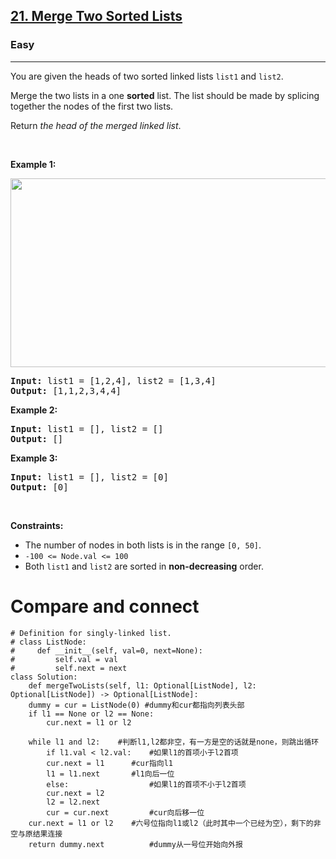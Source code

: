 <h2><a href="https://leetcode.com/problems/merge-two-sorted-lists/">21. Merge Two Sorted Lists</a></h2><h3>Easy</h3><hr><div><p>You are given the heads of two sorted linked lists <code>list1</code> and <code>list2</code>.</p>

<p>Merge the two lists in a one <strong>sorted</strong> list. The list should be made by splicing together the nodes of the first two lists.</p>

<p>Return <em>the head of the merged linked list</em>.</p>

<p>&nbsp;</p>
<p><strong>Example 1:</strong></p>
<img alt="" src="https://assets.leetcode.com/uploads/2020/10/03/merge_ex1.jpg" style="width: 662px; height: 302px;">
<pre><strong>Input:</strong> list1 = [1,2,4], list2 = [1,3,4]
<strong>Output:</strong> [1,1,2,3,4,4]
</pre>

<p><strong>Example 2:</strong></p>

<pre><strong>Input:</strong> list1 = [], list2 = []
<strong>Output:</strong> []
</pre>

<p><strong>Example 3:</strong></p>

<pre><strong>Input:</strong> list1 = [], list2 = [0]
<strong>Output:</strong> [0]
</pre>

<p>&nbsp;</p>
<p><strong>Constraints:</strong></p>

<ul>
	<li>The number of nodes in both lists is in the range <code>[0, 50]</code>.</li>
	<li><code>-100 &lt;= Node.val &lt;= 100</code></li>
	<li>Both <code>list1</code> and <code>list2</code> are sorted in <strong>non-decreasing</strong> order.</li>
</ul>
</div>

# Compare and connect

	# Definition for singly-linked list.
	# class ListNode:
	#     def __init__(self, val=0, next=None):
	#         self.val = val
	#         self.next = next
	class Solution:
	    def mergeTwoLists(self, l1: Optional[ListNode], l2: Optional[ListNode]) -> Optional[ListNode]:
		dummy = cur = ListNode(0) #dummy和cur都指向列表头部
		if l1 == None or l2 == None:
		    cur.next = l1 or l2

		while l1 and l2:    #判断l1,l2都非空，有一方是空的话就是none，则跳出循环
		    if l1.val < l2.val:    #如果l1的首项小于l2首项
			cur.next = l1      #cur指向l1
			l1 = l1.next       #l1向后一位
		    else:                  #如果l1的首项不小于l2首项
			cur.next = l2      
			l2 = l2.next       
		    cur = cur.next         #cur向后移一位
		cur.next = l1 or l2    #六号位指向l1或l2（此时其中一个已经为空），剩下的非空与原结果连接
		return dummy.next          #dummy从一号位开始向外报
